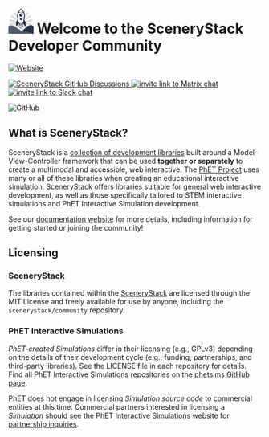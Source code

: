 # <img src="/docs/assets/scenerystack-square.png" width="50"> Welcome to the SceneryStack Developer Community

[![Website](https://img.shields.io/badge/community-website-yellow?logo=markdown&logoColor=yellow)](https://scenerystack.github.io/community/)

<p>
    <a href="https://github.com/orgs/scenerystack/discussions">
        <img src="https://img.shields.io/github/discussions/scenerystack/community" alt="SceneryStack GitHub Discussions">
    </a>
    <a href="https://matrix.to/#/##scenerystack:matrix.org">
        <img src="https://img.shields.io/badge/chat-matrix-green" alt="invite link to Matrix chat">
    </a>
    <a href="https://join.slack.com/t/scenerystack/shared_invite/zt-22d2r9ruc-GnxYi37iPluFwVkt~LdzGA">
        <img src="https://img.shields.io/badge/chat-slack-purple" alt="invite link to Slack chat">
    </a>
</p>

![GitHub](https://img.shields.io/github/license/scenerystack/community)

## What is SceneryStack?

 SceneryStack is a [collection of development libraries](https://scenerystack.github.io/community/guides/scenerystack_list/) built around a Model-View-Controller framework that can be used **together or separately** to create a multimodal and accessible, web interactive. The [PhET Project](https://phet.colorado.edu/) uses many or all of these libraries when creating an educational interactive simulation. SceneryStack offers libraries suitable for general web interactive development, as well as those specifically tailored to STEM interactive simulations and PhET Interactive Simulation development.

See our [documentation website](https://scenerystack.github.io/community/) for more details, including information for getting started or joining the community!

## Licensing

### SceneryStack
The libraries contained within the [SceneryStack](https://github.com/scenerystack/community/blob/main/docs/guides/scenerystack_list.md) are licensed through the MIT License and freely available for use by anyone, including the `scenerystack/community` repository.

### PhET Interactive Simulations
*PhET-created Simulations* differ in their licensing (e.g., GPLv3) depending on the details of their development cycle (e.g., funding, partnerships, and third-party libraries). See the LICENSE file in each repository for details. Find all PhET Interactive Simulations repositories on the [phetsims GitHub page](https://github.com/phetsims).

PhET does not engage in licensing *Simulation source code* to commercial entities at this time. Commercial partners interested in licensing a *Simulation* should see the PhET Interactive Simulations website for [partnership inquiries](https://phet.colorado.edu/en/partnerships).
